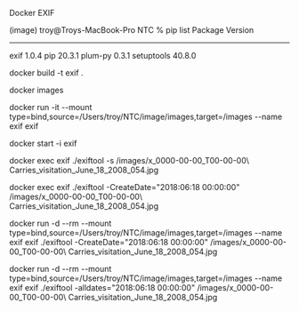 Docker EXIF

(image) troy@Troys-MacBook-Pro NTC % pip list
Package    Version
---------- -------
exif       1.0.4
pip        20.3.1
plum-py    0.3.1
setuptools 40.8.0


docker build -t exif .

docker images

docker run -it --mount type=bind,source=/Users/troy/NTC/image/images,target=/images --name exif exif

docker start -i exif

docker exec exif ./exiftool -s /images/x_0000-00-00_T00-00-00\ Carries_visitation_June_18_2008_054.jpg

docker exec exif ./exiftool -CreateDate="2018:06:18 00:00:00" /images/x_0000-00-00_T00-00-00\ Carries_visitation_June_18_2008_054.jpg


docker run -d --rm --mount type=bind,source=/Users/troy/NTC/image/images,target=/images --name exif exif ./exiftool -CreateDate="2018:06:18 00:00:00" /images/x_0000-00-00_T00-00-00\ Carries_visitation_June_18_2008_054.jpg

docker run -d --rm --mount type=bind,source=/Users/troy/NTC/image/images,target=/images --name exif exif ./exiftool -alldates="2018:06:18 00:00:00" /images/x_0000-00-00_T00-00-00\ Carries_visitation_June_18_2008_054.jpg

